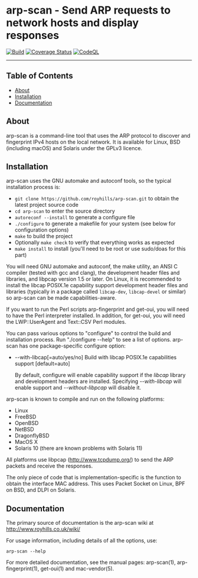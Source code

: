 # arp-scan - Send ARP requests to network hosts and display responses

[![Build](https://github.com/royhills/arp-scan/actions/workflows/c-cpp.yml/badge.svg)](https://github.com/royhills/arp-scan/actions/workflows/c-cpp.yml)
[![Coverage Status](https://coveralls.io/repos/github/royhills/arp-scan/badge.svg?branch=master)](https://coveralls.io/github/royhills/arp-scan?branch=master)
[![CodeQL](https://github.com/royhills/arp-scan/actions/workflows/codeql.yml/badge.svg)](https://github.com/royhills/arp-scan/actions/workflows/codeql.yml)

---

## Table of Contents
- [About](#about)
- [Installation](#installation)
- [Documentation](#documentation)

About
-----

arp-scan is a command-line tool that uses the ARP protocol to discover and fingerprint IPv4 hosts on the local network. It is available for Linux, BSD (including macOS)  and Solaris under the GPLv3 licence.

Installation
------------

arp-scan uses the GNU automake and autoconf tools, so the typical installation process is:

- ```git clone https://github.com/royhills/arp-scan.git``` to obtain the latest project source code
- ```cd arp-scan``` to enter the source directory
- ```autoreconf --install``` to generate a configure file
- ```./configure``` to generate a makefile for your system (see below for configuration options)
- ```make``` to build the project
- Optionally ```make check``` to verify that everything works as expected
- ```make install``` to install (you'll need to be root or use sudo/doas for this part)

You will need GNU automake and autoconf, the make utility, an ANSI C compiler (tested with gcc and clang), the development header files and libraries, and libpcap version 1.5 or later. On Linux, it is recommended to install the libcap POSIX.1e capability support development header files and libraries (typically in a package called `libcap-dev`, `libcap-devel` or similar) so arp-scan can be made capabilities-aware.

If you want to run the Perl scripts arp-fingerprint and get-oui, you will need to have the Perl interpreter installed.  In addition, for get-oui, you will need the LWP::UserAgent and Text::CSV Perl modules.

You can pass various options to "configure" to control the build and installation process. Run "./configure --help" to see a list of options. arp-scan has one package-specific configure option:

- --with-libcap[=auto/yes/no] Build with libcap POSIX.1e capabilities support [default=auto]

    By default, configure will enable capability support if the *libcap* library and development headers are installed. Specifying *--with-libcap* will enable support and *--without-libpcap* will disable it.

arp-scan is known to compile and run on the following platforms:

 - Linux
 - FreeBSD
 - OpenBSD
 - NetBSD
 - DragonflyBSD
 - MacOS X
 - Solaris 10 (there are known problems with Solaris 11)

All platforms use libpcap (http://www.tcpdump.org/) to send the ARP packets and receive the responses.

The only piece of code that is implementation-specific is the function to obtain the interface MAC address. This uses Packet Socket on Linux, BPF on BSD, and DLPI on Solaris.

Documentation
-------------

The primary source of documentation is the arp-scan wiki at http://www.royhills.co.uk/wiki/

For usage information, including details of all the options, use:

```arp-scan --help```

For more detailed documentation, see the manual pages: arp-scan(1), arp-fingerprint(1), get-oui(1) and mac-vendor(5).
